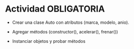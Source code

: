 # Actividad OBLIGATORIA

- Crear una clase Auto con atributos (marca, modelo, anio).

- Agregar métodos (constructor(), acelerar(), frenar())

- Instanciar objetos y probar métodos
